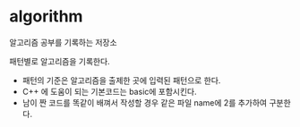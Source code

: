 # algorithm
알고리즘 공부를 기록하는 저장소

패턴별로 알고리즘을 기록한다. 

* 패턴의 기준은 알고리즘을 출제한 곳에 입력된 패턴으로 한다.
* C++ 에 도움이 되는 기본코드는 basic에 포함시킨다.
* 남이 짠 코드를 똑같이 배껴서 작성할 경우 같은 파일 name에 2를 추가하여 구분한다.
